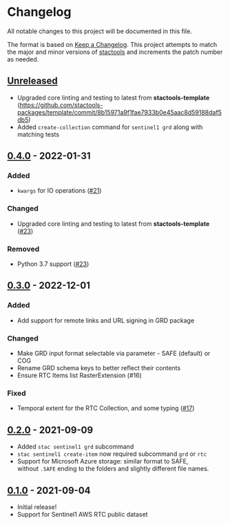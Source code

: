 # Changelog

<!-- markdownlint-disable MD024 -->

All notable changes to this project will be documented in this file.

The format is based on [Keep a Changelog](https://keepachangelog.com/en/1.0.0/).
This project attempts to match the major and minor versions of
[stactools](https://github.com/stac-utils/stactools) and increments the patch
number as needed.

## [Unreleased]

- Upgraded core linting and testing to latest from **stactools-template** (<https://github.com/stactools-packages/template/commit/8b15971a9f1fae7933b0e45aac8d59188daf5db5>)
- Added `create-collection` command for `sentinel1 grd` along with matching tests

## [0.4.0] - 2022-01-31

### Added

- `kwargs` for IO operations ([#21](https://github.com/stactools-packages/sentinel1/pull/21))

### Changed

- Upgraded core linting and testing to latest from **stactools-template** ([#23](https://github.com/stactools-packages/sentinel1/pull/23))

### Removed

- Python 3.7 support ([#23](https://github.com/stactools-packages/sentinel1/pull/23))

## [0.3.0] - 2022-12-01

### Added

- Add support for remote links and URL signing in GRD package

### Changed

- Make GRD input format selectable via parameter - SAFE (default) or COG
- Rename GRD schema keys to better reflect their contents
- Ensure RTC Items list RasterExtension (#16)

### Fixed

- Temporal extent for the RTC Collection, and some typing ([#17](https://github.com/stactools-packages/sentinel1/pull/17))

## [0.2.0] - 2021-09-09

- Added `stac sentinel1 grd` subcommand
- `stac sentinel1 create-item` now required subcommand `grd` or `rtc`
- Support for Microsoft Azure storage: similar format to SAFE,\
without `.SAFE` ending to the folders and slightly different file names.

## [0.1.0] - 2021-09-04

- Initial release!
- Support for Sentinel1 AWS RTC public dataset

[Unreleased]: https://github.com/stactools-packages/sentinel1/compare/v0.4.0...HEAD
[0.4.0]: https://github.com/stactools-packages/sentinel1/compare/v0.3.0...v0.4.0
[0.3.0]: https://github.com/stactools-packages/sentinel1/compare/v0.2.0...v0.3.0
[0.2.0]: https://github.com/stactools-packages/sentinel1/compare/v0.1.0...v0.2.0
[0.1.0]: https://github.com/stactools-packages/sentinel1/releases/tag/v0.1.0
